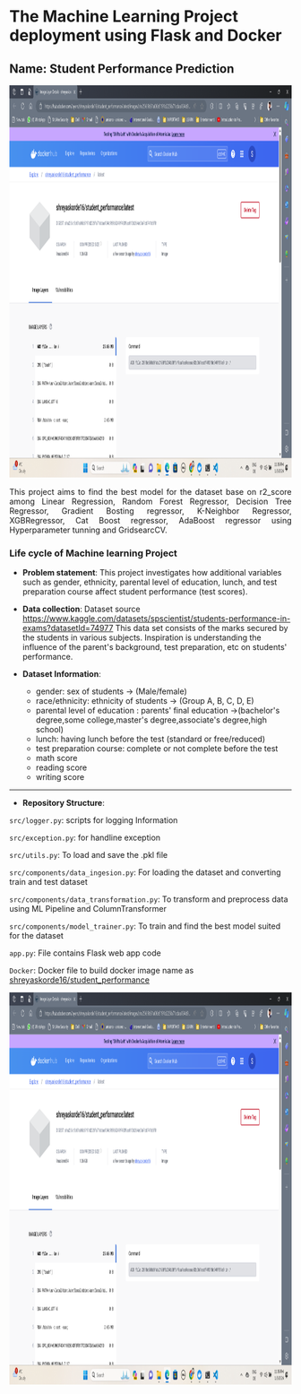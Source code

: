 # The Machine Learning Project deployment using Flask and Docker


## Name: Student Performance Prediction 
<img src="https://github.com/shreyaskorde16/mlproject/blob/main/Screenshot%202024-01-05%20230547.png" width="1100" height= "700" />


<p align="justify">
This project aims to find the best model for the dataset base on r2_score among Linear Regression, Random Forest Regressor, Decision Tree Regressor, Gradient Bosting regressor, K-Neighbor Regressor, XGBRegressor, Cat Boost regressor, AdaBoost regressor using Hyperparameter tunning and GridsearcCV.

<p align="justify">
 
### Life cycle of Machine learning Project
 + **Problem statement**: This project investigates how additional variables such as gender, ethnicity, parental level of education, lunch, and test preparation course affect student performance (test scores).
   
 + **Data collection**: Dataset source https://www.kaggle.com/datasets/spscientist/students-performance-in-exams?datasetId=74977 This data set consists of the marks secured by the students in various subjects. Inspiration is understanding the influence of the parent's background, test preparation, etc on students' performance.

 + **Dataset Information**:
    - gender: sex of students -> (Male/female)
    - race/ethnicity: ethnicity of students -> (Group A, B, C, D, E)
    - parental level of education : parents' final education ->(bachelor's degree,some college,master's degree,associate's degree,high school)
    - lunch: having lunch before the test (standard or free/reduced)
    - test preparation course: complete or not complete before the test
    - math score
    - reading score
    - writing score

---

+ **Repository Structure**:

`src/logger.py`: scripts for logging Information

`src/exception.py`: for handline exception

`src/utils.py`: To load and save the .pkl file

`src/components/data_ingesion.py`: For loading the dataset and converting train and test dataset

`src/components/data_transformation.py`: To transform and preprocess data using ML Pipeline and ColumnTransformer

`src/components/model_trainer.py`: To train and find the best model suited for the dataset

`app.py`: File contains Flask web app code

`Docker`: Docker file to build docker image name as 
[shreyaskorde16/student_performance](https://hub.docker.com/r/shreyaskorde16/student_performance/tags)

<img src="https://github.com/shreyaskorde16/mlproject/blob/main/Screenshot%202024-01-05%20230547.png" width="1100" height= "700" />


